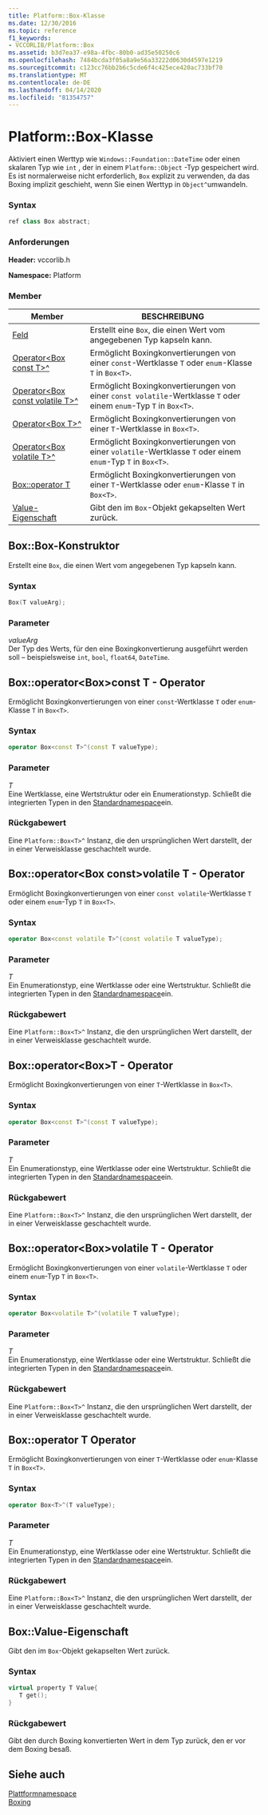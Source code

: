 ```yaml
---
title: Platform::Box-Klasse
ms.date: 12/30/2016
ms.topic: reference
f1_keywords:
- VCCORLIB/Platform::Box
ms.assetid: b3d7ea37-e98a-4fbc-80b0-ad35e50250c6
ms.openlocfilehash: 7484bcda3f05a8a9e56a33222d0630d4597e1219
ms.sourcegitcommit: c123cc76bb2b6c5cde6f4c425ece420ac733bf70
ms.translationtype: MT
ms.contentlocale: de-DE
ms.lasthandoff: 04/14/2020
ms.locfileid: "81354757"
---
```

# <a name="platformbox-class"></a>Platform::Box-Klasse

Aktiviert einen Werttyp wie `Windows::Foundation::DateTime` oder einen skalaren Typ wie `int` , der in einem `Platform::Object` -Typ gespeichert wird. Es ist normalerweise nicht erforderlich, `Box` explizit zu verwenden, da das Boxing implizit geschieht, wenn Sie einen Werttyp in `Object^`umwandeln.

### <a name="syntax"></a>Syntax

```cpp
ref class Box abstract;
```

### <a name="requirements"></a>Anforderungen

**Header:** vccorlib.h

**Namespace:** Platform

### <a name="members"></a>Member

|Member|BESCHREIBUNG|
|------------|-----------------|
|[Feld](#ctor) | Erstellt eine `Box`, die einen Wert vom angegebenen Typ kapseln kann. |
|[Operator&lt;Box const T&gt;^](#box-const-t) | Ermöglicht Boxingkonvertierungen von einer `const`-Wertklasse `T` oder `enum`-Klasse `T` in `Box<T>`. |
|[Operator&lt;Box const volatile T&gt;^](#box-const-volatile-t) | Ermöglicht Boxingkonvertierungen von einer `const volatile`-Wertklasse `T` oder einem `enum`-Typ `T` in `Box<T>`. |
|[Operator&lt;Box T&gt;^](#box-t) | Ermöglicht Boxingkonvertierungen von einer `T`-Wertklasse in `Box<T>`. |
|[Operator&lt;Box volatile T&gt;^](#box-volatile-t) | Ermöglicht Boxingkonvertierungen von einer `volatile`-Wertklasse `T` oder einem `enum`-Typ `T` in `Box<T>`. |
|[Box::operator T](#t) | Ermöglicht Boxingkonvertierungen von einer `T`-Wertklasse oder `enum`-Klasse `T` in `Box<T>`. |
|[Value-Eigenschaft](#value) | Gibt den im `Box`-Objekt gekapselten Wert zurück. |

## <a name="boxbox-constructor"></a><a name="ctor"></a>Box::Box-Konstruktor

Erstellt eine `Box`, die einen Wert vom angegebenen Typ kapseln kann.

### <a name="syntax"></a>Syntax

```cpp
Box(T valueArg);
```

### <a name="parameters"></a>Parameter

*valueArg*<br/>
Der Typ des Werts, für den eine Boxingkonvertierung ausgeführt werden soll – beispielsweise `int`, `bool`, `float64`, `DateTime`.

## <a name="boxoperator-boxltconst-tgt-operator"></a><a name="box-const-t"></a>Box::operator&lt;Box&gt;const T - Operator

Ermöglicht Boxingkonvertierungen von einer `const`-Wertklasse `T` oder `enum`-Klasse `T` in `Box<T>`.

### <a name="syntax"></a>Syntax

```cpp
operator Box<const T>^(const T valueType);
```

### <a name="parameters"></a>Parameter

*T*<br/>
Eine Wertklasse, eine Wertstruktur oder ein Enumerationstyp. Schließt die integrierten Typen in den [Standardnamespace](../cppcx/default-namespace.md)ein.

### <a name="return-value"></a>Rückgabewert

Eine `Platform::Box<T>^` Instanz, die den ursprünglichen Wert darstellt, der in einer Verweisklasse geschachtelt wurde.

## <a name="boxoperator-boxltconst-volatile-tgt-operator"></a><a name="box-const-volatile-t"></a>Box::operator&lt;Box const&gt;volatile T - Operator

Ermöglicht Boxingkonvertierungen von einer `const volatile`-Wertklasse `T` oder einem `enum`-Typ `T` in `Box<T>`.

### <a name="syntax"></a>Syntax

```cpp
operator Box<const volatile T>^(const volatile T valueType);
```

### <a name="parameters"></a>Parameter

*T*<br/>
Ein Enumerationstyp, eine Wertklasse oder eine Wertstruktur. Schließt die integrierten Typen in den [Standardnamespace](../cppcx/default-namespace.md)ein.

### <a name="return-value"></a>Rückgabewert

Eine `Platform::Box<T>^` Instanz, die den ursprünglichen Wert darstellt, der in einer Verweisklasse geschachtelt wurde.

## <a name="boxoperator-boxlttgt-operator"></a><a name="box-t"></a>Box::operator&lt;Box&gt;T - Operator

Ermöglicht Boxingkonvertierungen von einer `T`-Wertklasse in `Box<T>`.

### <a name="syntax"></a>Syntax

```cpp
operator Box<const T>^(const T valueType);
```

### <a name="parameters"></a>Parameter

*T*<br/>
Ein Enumerationstyp, eine Wertklasse oder eine Wertstruktur. Schließt die integrierten Typen in den [Standardnamespace](../cppcx/default-namespace.md)ein.

### <a name="return-value"></a>Rückgabewert

Eine `Platform::Box<T>^` Instanz, die den ursprünglichen Wert darstellt, der in einer Verweisklasse geschachtelt wurde.

## <a name="boxoperator-boxltvolatile-tgt-operator"></a><a name="box-volatile-t"></a>Box::operator&lt;Box&gt;volatile T - Operator

Ermöglicht Boxingkonvertierungen von einer `volatile`-Wertklasse `T` oder einem `enum`-Typ `T` in `Box<T>`.

### <a name="syntax"></a>Syntax

```cpp
operator Box<volatile T>^(volatile T valueType);
```

### <a name="parameters"></a>Parameter

*T*<br/>
Ein Enumerationstyp, eine Wertklasse oder eine Wertstruktur. Schließt die integrierten Typen in den [Standardnamespace](../cppcx/default-namespace.md)ein.

### <a name="return-value"></a>Rückgabewert

Eine `Platform::Box<T>^` Instanz, die den ursprünglichen Wert darstellt, der in einer Verweisklasse geschachtelt wurde.

## <a name="boxoperator-t-operator"></a><a name="t"></a>Box::operator T Operator

Ermöglicht Boxingkonvertierungen von einer `T`-Wertklasse oder `enum`-Klasse `T` in `Box<T>`.

### <a name="syntax"></a>Syntax

```cpp
operator Box<T>^(T valueType);
```

### <a name="parameters"></a>Parameter

*T*<br/>
Ein Enumerationstyp, eine Wertklasse oder eine Wertstruktur. Schließt die integrierten Typen in den [Standardnamespace](../cppcx/default-namespace.md)ein.

### <a name="return-value"></a>Rückgabewert

Eine `Platform::Box<T>^` Instanz, die den ursprünglichen Wert darstellt, der in einer Verweisklasse geschachtelt wurde.

## <a name="boxvalue-property"></a><a name="value"></a>Box::Value-Eigenschaft

Gibt den im `Box`-Objekt gekapselten Wert zurück.

### <a name="syntax"></a>Syntax

```cpp
virtual property T Value{
   T get();
}
```

### <a name="return-value"></a>Rückgabewert

Gibt den durch Boxing konvertierten Wert in dem Typ zurück, den er vor dem Boxing besaß.

## <a name="see-also"></a>Siehe auch

[Plattformnamespace](../cppcx/platform-namespace-c-cx.md)<br/>
[Boxing](../cppcx/boxing-c-cx.md)
